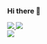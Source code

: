 ### Hi there 👋
<div>
<a href="https://github.com/anuraghazra/github-readme-stats" target="_blank">
  <img align="top" src="https://github-readme-stats.vercel.app/api/?username=mvidaldp&show_icons=true&theme=transparent&include_all_commits=true&hide_rank=true&hide_border=true" />
</a>
<a href="https://github.com/anuraghazra/github-readme-stats" target="_blank">
  <img src="https://github-readme-stats.vercel.app/api/top-langs/?username=mvidaldp&theme=transparent&layout=donut&langs_count=10&size_weight=0&count_weight=1&hide=ShaderLab,GLSL,CMake,SmallTalk&hide_border=true" />
</a>
</div>

<div>
<a href="https://github.com/anuraghazra/github-readme-stats" target="_blank">
  <img src="https://visitor-badge.laobi.icu/badge?page_id=mvidaldp.mvidaldp" />
</a>
</div>

